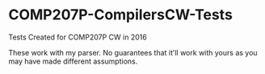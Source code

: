 # COMP207P-CompilersCW-Tests
Tests Created for COMP207P CW in 2016


These work with my parser. 
No guarantees that it'll work with yours as you may have made different assumptions.